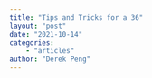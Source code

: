 ```yaml
---
title: "Tips and Tricks for a 36"
layout: "post"
date: "2021-10-14"
categories: 
    - "articles"
author: "Derek Peng"
---
```


